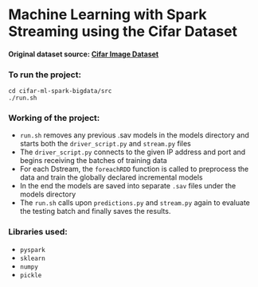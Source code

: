 # Machine Learning with Spark Streaming using the Cifar Dataset

#### Original dataset source:  [Cifar Image Dataset](http://https://www.cs.toronto.edu/~kriz/cifar.html "Cifar Image Dataset")

### To run the project:
``` 
cd cifar-ml-spark-bigdata/src
./run.sh
```
### Working of the project:
* `run.sh` removes any previous .sav models in the models directory and starts both the `driver_script.py` and `stream.py` files
* The `driver_script.py` connects to the given IP address and port and begins receiving the batches of training data
* For each Dstream, the `foreachRDD` function is called to preprocess the data and train the globally declared incremental models
* In the end the models are saved into separate `.sav` files under the models directory
* The `run.sh` calls upon `predictions.py` and `stream.py` again to evaluate the testing batch and finally saves the results.

### Libraries used:
* `pyspark`
* `sklearn`
* `numpy`
* `pickle`
